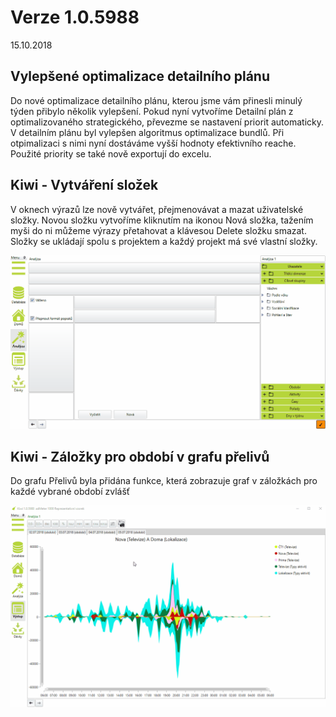 ﻿# Verze 1.0.5988
15.10.2018

## Vylepšené optimalizace detailního plánu
Do nové optimalizace detailního plánu, kterou jsme vám přinesli minulý týden přibylo několik vylepšení.
Pokud nyní vytvoříme Detailní plán z optimalizovaného strategického, převezme se nastavení priorit automaticky. 
V detailním plánu byl vylepšen algoritmus optimalizace bundlů. Při otpimalizaci s nimi nyní dostáváme vyšší 
hodnoty efektivního reache. Použité priority se také nově exportují do excelu. 

## Kiwi - Vytváření složek
V oknech výrazů lze nově vytvářet, přejmenovávat a mazat uživatelské složky. Novou složku vytvoříme 
kliknutím na ikonou Nová složka, tažením myši do ni můžeme výrazy přetahovat a klávesou Delete složku 
smazat. Složky se ukládají spolu s projektem a každý projekt má své vlastní složky.

![Slozky v kiwi](../data/slozky.gif "Složky v kiwi")

## Kiwi - Záložky pro období v grafu přelivů
Do grafu Přelivů byla přidána funkce, která zobrazuje graf v záložkách pro každé vybrané období zvlášť

![Prelivy v zalozkach](../data/prelivy_zalozky.gif "Přelivy v záložkách")
